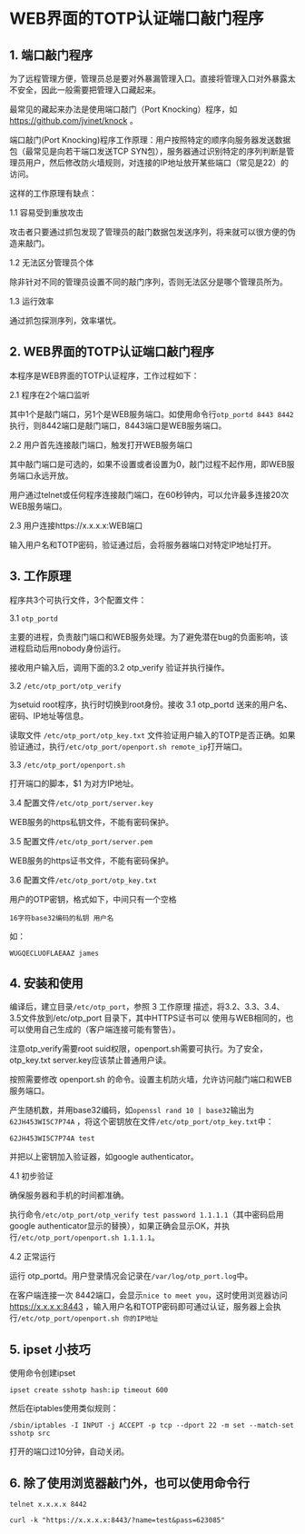 # WEB界面的TOTP认证端口敲门程序

## 1. 端口敲门程序

为了远程管理方便，管理员总是要对外暴漏管理入口。直接将管理入口对外暴露太不安全，因此一般需要把管理入口藏起来。

最常见的藏起来办法是使用端口敲门（Port Knocking）程序，如 https://github.com/jvinet/knock 。

端口敲门(Port Knocking)程序工作原理：用户按照特定的顺序向服务器发送数据包（最常见是向若干端口发送TCP SYN包），服务器通过识别特定的序列判断是管理员用户，然后修改防火墙规则，对连接的IP地址放开某些端口（常见是22）的访问。

这样的工作原理有缺点：

1.1 容易受到重放攻击

攻击者只要通过抓包发现了管理员的敲门数据包发送序列，将来就可以很方便的伪造来敲门。

1.2 无法区分管理员个体

除非针对不同的管理员设置不同的敲门序列，否则无法区分是哪个管理员所为。

1.3 运行效率

通过抓包探测序列，效率堪忧。

## 2. WEB界面的TOTP认证端口敲门程序

本程序是WEB界面的TOTP认证程序，工作过程如下：

2.1 程序在2个端口监听

其中1个是敲门端口，另1个是WEB服务端口。如使用命令行`otp_portd 8443 8442`执行，则8442端口是敲门端口，8443端口是WEB服务端口。

2.2 用户首先连接敲门端口，触发打开WEB服务端口

其中敲门端口是可选的，如果不设置或者设置为0，敲门过程不起作用，即WEB服务端口永远开放。

用户通过telnet或任何程序连接敲门端口，在60秒钟内，可以允许最多连接20次 WEB服务端口。

2.3 用户连接https://x.x.x.x:WEB端口

输入用户名和TOTP密码，验证通过后，会将服务器端口对特定IP地址打开。

## 3. 工作原理

程序共3个可执行文件，3个配置文件：

3.1 `otp_portd`

主要的进程，负责敲门端口和WEB服务处理。为了避免潜在bug的负面影响，该进程启动后用nobody身份运行。

接收用户输入后，调用下面的3.2 otp_verify 验证并执行操作。

3.2 `/etc/otp_port/otp_verify` 

为setuid root程序，执行时切换到root身份。接收 3.1 otp_portd 送来的用户名、密码、IP地址等信息。

读取文件 `/etc/otp_port/otp_key.txt` 文件验证用户输入的TOTP是否正确。如果验证通过，执行`/etc/otp_port/openport.sh remote_ip`打开端口。

3.3 `/etc/otp_port/openport.sh`

打开端口的脚本，$1 为对方IP地址。

3.4 配置文件`/etc/otp_port/server.key`

WEB服务的https私钥文件，不能有密码保护。

3.5 配置文件`/etc/otp_port/server.pem`

WEB服务的https证书文件，不能有密码保护。

3.6 配置文件`/etc/otp_port/otp_key.txt`

用户的OTP密钥，格式如下，中间只有一个空格
```
16字符base32编码的私钥 用户名
```

如：
```
WUGQECLUOFLAEAAZ james
```

## 4. 安装和使用

编译后，建立目录`/etc/otp_port`，参照 3 工作原理 描述，将3.2、3.3、3.4、3.5文件放到/etc/otp_port 目录下，其中HTTPS证书可以
使用与WEB相同的，也可以使用自己生成的（客户端连接可能有警告）。

注意otp_verify需要root suid权限，openport.sh需要可执行。为了安全，otp_key.txt server.key应该禁止普通用户读。

按照需要修改 openport.sh 的命令。设置主机防火墙，允许访问敲门端口和WEB服务端口。

产生随机数，并用base32编码，如`openssl rand 10 | base32`输出为`62JH453WI5C7P74A` ，将这个密钥放在文件`/etc/otp_port/otp_key.txt`中：
```
62JH453WI5C7P74A test
```
并把以上密钥加入验证器，如google authenticator。

4.1 初步验证

确保服务器和手机的时间都准确。

执行命令`/etc/otp_port/otp_verify test password 1.1.1.1`（其中密码启用google authenticator显示的替换），如果正确会显示OK，并执行`/etc/otp_port/openport.sh 1.1.1.1`。

4.2 正常运行

运行 otp_portd。用户登录情况会记录在`/var/log/otp_port.log`中。

在客户端连接一次 8442端口，会显示`nice to meet you`，这时使用浏览器访问 https://x.x.x.x:8443 ，输入用户名和TOTP密码即可通过认证，服务器上会执行`/etc/otp_port/openport.sh 你的IP地址`



## 5. ipset 小技巧

使用命令创建ipset
```
ipset create sshotp hash:ip timeout 600
```
然后在iptables使用类似规则：
```
/sbin/iptables -I INPUT -j ACCEPT -p tcp --dport 22 -m set --match-set sshotp src
```
打开的端口过10分钟，自动关闭。

## 6. 除了使用浏览器敲门外，也可以使用命令行

```
telnet x.x.x.x 8442

curl -k "https://x.x.x.x:8443/?name=test&pass=623085"
```
